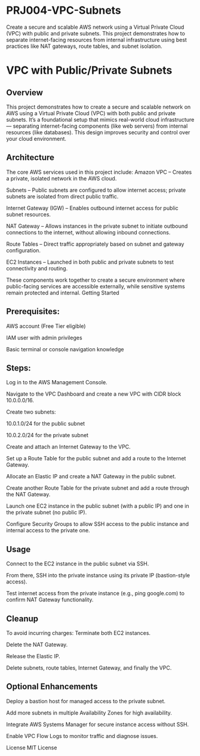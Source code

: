 # PRJ004-VPC-Subnets
Create a secure and scalable AWS network using a Virtual Private Cloud (VPC) with public and private subnets. This project demonstrates how to separate internet-facing resources from internal infrastructure using best practices like NAT gateways, route tables, and subnet isolation.

# VPC with Public/Private Subnets

## Overview
This project demonstrates how to create a secure and scalable network on AWS using a Virtual Private Cloud (VPC) with both public and private subnets. It’s a foundational setup that mimics real-world cloud infrastructure — separating internet-facing components (like web servers) from internal resources (like databases). This design improves security and control over your cloud environment.

## Architecture
The core AWS services used in this project include:
Amazon VPC – Creates a private, isolated network in the AWS cloud.


Subnets – Public subnets are configured to allow internet access; private subnets are isolated from direct public traffic.


Internet Gateway (IGW) – Enables outbound internet access for public subnet resources.


NAT Gateway – Allows instances in the private subnet to initiate outbound connections to the internet, without allowing inbound connections.


Route Tables – Direct traffic appropriately based on subnet and gateway configuration.


EC2 Instances – Launched in both public and private subnets to test connectivity and routing.


These components work together to create a secure environment where public-facing services are accessible externally, while sensitive systems remain protected and internal.
Getting Started

## Prerequisites:
AWS account (Free Tier eligible)


IAM user with admin privileges


Basic terminal or console navigation knowledge


## Steps:
Log in to the AWS Management Console.


Navigate to the VPC Dashboard and create a new VPC with CIDR block 10.0.0.0/16.


Create two subnets:


10.0.1.0/24 for the public subnet


10.0.2.0/24 for the private subnet


Create and attach an Internet Gateway to the VPC.


Set up a Route Table for the public subnet and add a route to the Internet Gateway.


Allocate an Elastic IP and create a NAT Gateway in the public subnet.


Create another Route Table for the private subnet and add a route through the NAT Gateway.


Launch one EC2 instance in the public subnet (with a public IP) and one in the private subnet (no public IP).


Configure Security Groups to allow SSH access to the public instance and internal access to the private one.


## Usage
Connect to the EC2 instance in the public subnet via SSH.


From there, SSH into the private instance using its private IP (bastion-style access).


Test internet access from the private instance (e.g., ping google.com) to confirm NAT Gateway functionality.


## Cleanup
To avoid incurring charges:
Terminate both EC2 instances.


Delete the NAT Gateway.


Release the Elastic IP.


Delete subnets, route tables, Internet Gateway, and finally the VPC.


## Optional Enhancements
Deploy a bastion host for managed access to the private subnet.


Add more subnets in multiple Availability Zones for high availability.


Integrate AWS Systems Manager for secure instance access without SSH.


Enable VPC Flow Logs to monitor traffic and diagnose issues.


License
MIT License

